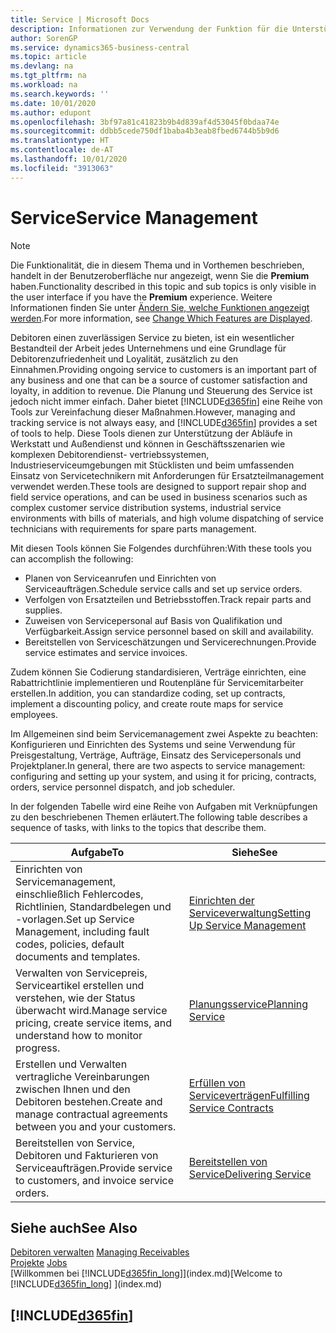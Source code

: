 ```yaml
---
title: Service | Microsoft Docs
description: Informationen zur Verwendung der Funktion für die Unterstützung der Arbeitsgänge Werkstatt und Service.
author: SorenGP
ms.service: dynamics365-business-central
ms.topic: article
ms.devlang: na
ms.tgt_pltfrm: na
ms.workload: na
ms.search.keywords: ''
ms.date: 10/01/2020
ms.author: edupont
ms.openlocfilehash: 3bf97a81c41823b9b4d839af4d53045f0bdaa74e
ms.sourcegitcommit: ddbb5cede750df1baba4b3eab8fbed6744b5b9d6
ms.translationtype: HT
ms.contentlocale: de-AT
ms.lasthandoff: 10/01/2020
ms.locfileid: "3913063"
---
```

# <a name="service-management"></a><span data-ttu-id="3c8b2-103">Service</span><span class="sxs-lookup"><span data-stu-id="3c8b2-103">Service Management</span></span>
> [!NOTE]
> <span data-ttu-id="3c8b2-104">Die Funktionalität, die in diesem Thema und in Vorthemen beschrieben, handelt in der Benutzeroberfläche nur angezeigt, wenn Sie die **Premium** haben.</span><span class="sxs-lookup"><span data-stu-id="3c8b2-104">Functionality described in this topic and sub topics is only visible in the user interface if you have the **Premium** experience.</span></span> <span data-ttu-id="3c8b2-105">Weitere Informationen finden Sie unter [Ändern Sie, welche Funktionen angezeigt werden](ui-experiences.md).</span><span class="sxs-lookup"><span data-stu-id="3c8b2-105">For more information, see [Change Which Features are Displayed](ui-experiences.md).</span></span>

<span data-ttu-id="3c8b2-106">Debitoren einen zuverlässigen Service zu bieten, ist ein wesentlicher Bestandteil der Arbeit jedes Unternehmens und eine Grundlage für Debitorenzufriedenheit und Loyalität, zusätzlich zu den Einnahmen.</span><span class="sxs-lookup"><span data-stu-id="3c8b2-106">Providing ongoing service to customers is an important part of any business and one that can be a source of customer satisfaction and loyalty, in addition to revenue.</span></span> <span data-ttu-id="3c8b2-107">Die Planung und Steuerung des Service ist jedoch nicht immer einfach. Daher bietet [!INCLUDE[d365fin](includes/d365fin_md.md)] eine Reihe von Tools zur Vereinfachung dieser Maßnahmen.</span><span class="sxs-lookup"><span data-stu-id="3c8b2-107">However, managing and tracking service is not always easy, and [!INCLUDE[d365fin](includes/d365fin_md.md)] provides a set of tools to help.</span></span> <span data-ttu-id="3c8b2-108">Diese Tools dienen zur Unterstützung der Abläufe in Werkstatt und Außendienst und können in Geschäftsszenarien wie komplexen Debitorendienst- vertriebssystemen, Industrieserviceumgebungen mit Stücklisten und beim umfassenden Einsatz von Servicetechnikern mit Anforderungen für Ersatzteilmanagement verwendet werden.</span><span class="sxs-lookup"><span data-stu-id="3c8b2-108">These tools are designed to support repair shop and field service operations, and can be used in business scenarios such as complex customer service distribution systems, industrial service environments with bills of materials, and high volume dispatching of service technicians with requirements for spare parts management.</span></span>  

 <span data-ttu-id="3c8b2-109">Mit diesen Tools können Sie Folgendes durchführen:</span><span class="sxs-lookup"><span data-stu-id="3c8b2-109">With these tools you can accomplish the following:</span></span>  

* <span data-ttu-id="3c8b2-110">Planen von Serviceanrufen und Einrichten von Serviceaufträgen.</span><span class="sxs-lookup"><span data-stu-id="3c8b2-110">Schedule service calls and set up service orders.</span></span>  
* <span data-ttu-id="3c8b2-111">Verfolgen von Ersatzteilen und Betriebsstoffen.</span><span class="sxs-lookup"><span data-stu-id="3c8b2-111">Track repair parts and supplies.</span></span>  
* <span data-ttu-id="3c8b2-112">Zuweisen von Servicepersonal auf Basis von Qualifikation und Verfügbarkeit.</span><span class="sxs-lookup"><span data-stu-id="3c8b2-112">Assign service personnel based on skill and availability.</span></span>  
* <span data-ttu-id="3c8b2-113">Bereitstellen von Serviceschätzungen und Servicerechnungen.</span><span class="sxs-lookup"><span data-stu-id="3c8b2-113">Provide service estimates and service invoices.</span></span>  

<span data-ttu-id="3c8b2-114">Zudem können Sie Codierung standardisieren, Verträge einrichten, eine Rabattrichtlinie implementieren und Routenpläne für Servicemitarbeiter erstellen.</span><span class="sxs-lookup"><span data-stu-id="3c8b2-114">In addition, you can standardize coding, set up contracts, implement a discounting policy, and create route maps for service employees.</span></span>  

<span data-ttu-id="3c8b2-115">Im Allgemeinen sind beim Servicemanagement zwei Aspekte zu beachten: Konfigurieren und Einrichten des Systems und seine Verwendung für Preisgestaltung, Verträge, Aufträge, Einsatz des Servicepersonals und Projektplaner.</span><span class="sxs-lookup"><span data-stu-id="3c8b2-115">In general, there are two aspects to service management: configuring and setting up your system, and using it for pricing, contracts, orders, service personnel dispatch, and job scheduler.</span></span>  

<span data-ttu-id="3c8b2-116">In der folgenden Tabelle wird eine Reihe von Aufgaben mit Verknüpfungen zu den beschriebenen Themen erläutert.</span><span class="sxs-lookup"><span data-stu-id="3c8b2-116">The following table describes a sequence of tasks, with links to the topics that describe them.</span></span>   

|<span data-ttu-id="3c8b2-117">**Aufgabe**</span><span class="sxs-lookup"><span data-stu-id="3c8b2-117">**To**</span></span>|<span data-ttu-id="3c8b2-118">**Siehe**</span><span class="sxs-lookup"><span data-stu-id="3c8b2-118">**See**</span></span>|  
|------------|-------------|  
|<span data-ttu-id="3c8b2-119">Einrichten von Servicemanagement, einschließlich Fehlercodes, Richtlinien, Standardbelegen und -vorlagen.</span><span class="sxs-lookup"><span data-stu-id="3c8b2-119">Set up Service Management, including fault codes, policies, default documents and templates.</span></span>|[<span data-ttu-id="3c8b2-120">Einrichten der Serviceverwaltung</span><span class="sxs-lookup"><span data-stu-id="3c8b2-120">Setting Up Service Management</span></span>](service-setup-service.md)|  
|<span data-ttu-id="3c8b2-121">Verwalten von Servicepreis, Serviceartikel erstellen und verstehen, wie der Status überwacht wird.</span><span class="sxs-lookup"><span data-stu-id="3c8b2-121">Manage service pricing, create service items, and understand how to monitor progress.</span></span>|[<span data-ttu-id="3c8b2-122">Planungsservice</span><span class="sxs-lookup"><span data-stu-id="3c8b2-122">Planning Service</span></span>](service-plan-service.md)|  
|<span data-ttu-id="3c8b2-123">Erstellen und Verwalten vertragliche Vereinbarungen zwischen Ihnen und den Debitoren bestehen.</span><span class="sxs-lookup"><span data-stu-id="3c8b2-123">Create and manage contractual agreements between you and your customers.</span></span>|[<span data-ttu-id="3c8b2-124">Erfüllen von Serviceverträgen</span><span class="sxs-lookup"><span data-stu-id="3c8b2-124">Fulfilling Service Contracts</span></span>](service-fulfill-service-contracts.md)|  
|<span data-ttu-id="3c8b2-125">Bereitstellen von Service, Debitoren und Fakturieren von Serviceaufträgen.</span><span class="sxs-lookup"><span data-stu-id="3c8b2-125">Provide service to customers, and invoice service orders.</span></span>|[<span data-ttu-id="3c8b2-126">Bereitstellen von Service</span><span class="sxs-lookup"><span data-stu-id="3c8b2-126">Delivering Service</span></span>](service-deliver-service.md)|  

## <a name="see-also"></a><span data-ttu-id="3c8b2-127">Siehe auch</span><span class="sxs-lookup"><span data-stu-id="3c8b2-127">See Also</span></span>  
<span data-ttu-id="3c8b2-128">[Debitoren verwalten](receivables-manage-receivables.md) </span><span class="sxs-lookup"><span data-stu-id="3c8b2-128">[Managing Receivables](receivables-manage-receivables.md) </span></span>  
<span data-ttu-id="3c8b2-129">[Projekte](projects-how-create-jobs.md) </span><span class="sxs-lookup"><span data-stu-id="3c8b2-129">[Jobs](projects-how-create-jobs.md) </span></span>  
<span data-ttu-id="3c8b2-130">[Willkommen bei [!INCLUDE[d365fin_long](includes/d365fin_long_md.md)]](index.md)</span><span class="sxs-lookup"><span data-stu-id="3c8b2-130">[Welcome to [!INCLUDE[d365fin_long](includes/d365fin_long_md.md)] ](index.md)</span></span>

## [!INCLUDE[d365fin](includes/free_trial_md.md)]  
